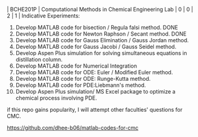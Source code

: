| BCHE201P | Computational Methods in Chemical Engineering Lab | 0 | 0 | 2 | 1 |
Indicative Experiments:
1. Develop MATLAB code for bisection / Regula falsi method. DONE
2. Develop MATLAB code for Newton Raphson / Secant method. DONE
3. Develop MATLAB code for Gauss Elimination / Gauss Jordan method.
4. Develop MATLAB code for Gauss Jacobi / Gauss Seidel method.
5. Develop Aspen Plus simulation for solving simultaneous equations in distillation column.
6. Develop MATLAB code for Numerical Integration
7. Develop MATLAB code for ODE: Euler / Modified Euler method.
8. Develop MATLAB code for ODE: Runge-Kutta method.
9. Develop MATLAB code for PDE:Liebmann's method.
10. Develop Aspen Plus simulation/ MS Excel package to optimize a chemical process involving PDE.

if this repo gains popularity, I will attempt other faculties' questions for CMC.

https://github.com/dhee-b06/matlab-codes-for-cmc
